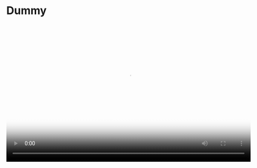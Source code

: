 # Dummy

<!DOCTYPE html>
<html lang="en">
<head>
    <meta charset="UTF-8">
    <meta name="viewport" content="width=device-width, initial-scale=1.0">
    <title>Video.js HLS Events Blog</title>
    <!-- Include Video.js stylesheet -->
    <link href="https://vjs.zencdn.net/7.15.4/video-js.css" rel="stylesheet">
</head>
<body>

<!-- Video element with ID 'your-video-id' -->
<video id="your-video-id" class="video-js" controls preload="auto" width="640" height="360"
       poster="your-poster-image.jpg" data-setup="{}">
    <source src="your-video-source.m3u8" type="application/x-mpegURL">
    Your browser does not support the video tag.
</video>

<!-- Include Video.js script -->
<script src="https://vjs.zencdn.net/7.15.4/video.js"></script>

<script>
    // Video.js player setup
    var player = videojs('your-video-id');

    // Pause event
    player.on('pause', function() {
        console.log('Video paused at time: ' + player.currentTime());
    });

    // Ended event
    player.on('ended', function() {
        console.log('Video ended at time: ' + player.currentTime());
    });

    // Seeking event
    player.on('seeking', function() {
        console.log('Video is seeking at time: ' + player.currentTime());
    });

    // Disable seek controls to prevent forward seeking
    player.controlBar.progressControl.seekBar.off('mousedown');
    player.controlBar.progressControl.seekBar.off('touchstart');
</script>

</body>
</html>
